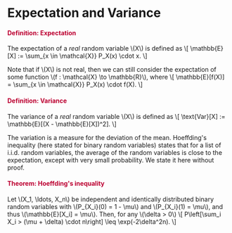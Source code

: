 # Expectation and Variance

<div class="content-box pad-box-mini border border-trbl border-round">
<h4 style="color: #bc0031;"><strong>Definition: Expectation</strong></h4>
The expectation of a <i>real</i> random variable \(X\) is defined as \[ \mathbb{E}[X] := \sum_{x \in \mathcal{X}} P_X(x) \cdot x. \]</div>
<p>Note that if \(X\) is not real, then we can still consider the expectation of some function \(f : \mathcal{X} \to \mathbb{R}\), where \[ \mathbb{E}[f(X)] = \sum_{x \in \mathcal{X}} P_X(x) \cdot f(X). \]</p>
<div class="content-box pad-box-mini border border-trbl border-round">
<h4 style="color: #bc0031;"><strong>Definition: Variance</strong></h4>
The variance of a <i>real</i> random variable \(X\) is defined as \[ \text{Var}[X] := \mathbb{E}[(X - \mathbb{E}[X])^2]. \]</div>
<p>The variation is a measure for the deviation of the mean. Hoeffding's inequality (here stated for binary random variables) states that for a list of i.i.d. random variables, the average of the random variables is close to the expectation, except with very small probability. We state it here without proof.</p>
<div class="content-box pad-box-mini border border-trbl border-round">
<h4 style="color: #bc0031;"><strong>Theorem: Hoeffding's inequality</strong></h4>
Let \(X_1, \ldots, X_n\) be independent and identically distributed binary random variables with \(P_{X_i}(0) = 1 - \mu\) and \(P_{X_i}(1) = \mu\), and thus \(\mathbb{E}[X_i] = \mu\). Then, for any \(\delta &gt; 0\) \[ P\left[\sum_i X_i &gt; (\mu + \delta) \cdot n\right] \leq \exp(-2\delta^2n). \]
</div>